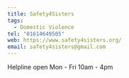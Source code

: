 ```yaml
---
title: Safety4Sisters
tags:
  - Domestic Violence
tel: "01614649505"
web: https://www.safety4sisters.org/
email: safety4sisters@gmail.com
---
```

Helpline open Mon - Fri 10am - 4pm